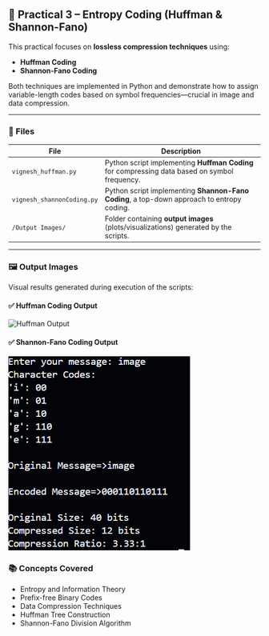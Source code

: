 

## 📁 Practical 3 – Entropy Coding (Huffman & Shannon-Fano)

This practical focuses on **lossless compression techniques** using:

* **Huffman Coding**
* **Shannon-Fano Coding**

Both techniques are implemented in Python and demonstrate how to assign variable-length codes based on symbol frequencies—crucial in image and data compression.

---

### 📄 Files

| File                       | Description                                                                                   |
| -------------------------- | --------------------------------------------------------------------------------------------- |
| `vignesh_huffman.py`       | Python script implementing **Huffman Coding** for compressing data based on symbol frequency. |
| `vignesh_shannonCoding.py` | Python script implementing **Shannon-Fano Coding**, a top-down approach to entropy coding.    |
| `/Output Images/`          | Folder containing **output images** (plots/visualizations) generated by the scripts.          |

---

### 🖼️ Output Images

Visual results generated during execution of the scripts:

#### ✅ Huffman Coding Output

![Huffman Output](./Output%20Images/Ouput_huffman.png)

#### ✅ Shannon-Fano Coding Output

![Shannon-Fano Output](./Output%20Images/Output_shannonCoding.png)



### 📚 Concepts Covered

* Entropy and Information Theory
* Prefix-free Binary Codes
* Data Compression Techniques
* Huffman Tree Construction
* Shannon-Fano Division Algorithm


